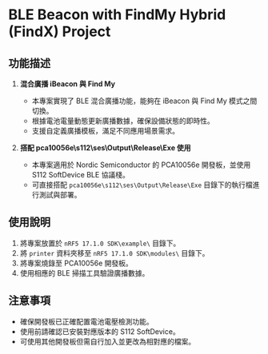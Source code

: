 # BLE Beacon with FindMy Hybrid (FindX) Project

## 功能描述

1. **混合廣播 iBeacon 與 Find My**
   - 本專案實現了 BLE 混合廣播功能，能夠在 iBeacon 與 Find My 模式之間切換。
   - 根據電池電量動態更新廣播數據，確保設備狀態的即時性。
   - 支援自定義廣播模板，滿足不同應用場景需求。

2. **搭配 pca10056e\s112\ses\Output\Release\Exe 使用**
   - 本專案適用於 Nordic Semiconductor 的 PCA10056e 開發板，並使用 S112 SoftDevice BLE 協議棧。
   - 可直接搭配 `pca10056e\s112\ses\Output\Release\Exe` 目錄下的執行檔進行測試與部署。

## 使用說明

1. 將專案放置於 `nRF5 17.1.0 SDK\example\` 目錄下。
2. 將 `printer` 資料夾移至 `nRF5 17.1.0 SDK\modules\` 目錄下。
3. 將專案燒錄至 PCA10056e 開發板。
4. 使用相應的 BLE 掃描工具驗證廣播數據。

## 注意事項

- 確保開發板已正確配置電池電壓檢測功能。
- 使用前請確認已安裝對應版本的 S112 SoftDevice。
- 可使用其他開發板但需自行加入並更改為相對應的檔案。